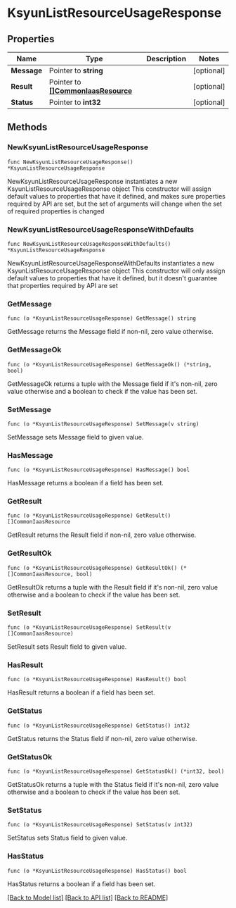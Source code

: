 # KsyunListResourceUsageResponse

## Properties

Name | Type | Description | Notes
------------ | ------------- | ------------- | -------------
**Message** | Pointer to **string** |  | [optional] 
**Result** | Pointer to [**[]CommonIaasResource**](CommonIaasResource.md) |  | [optional] 
**Status** | Pointer to **int32** |  | [optional] 

## Methods

### NewKsyunListResourceUsageResponse

`func NewKsyunListResourceUsageResponse() *KsyunListResourceUsageResponse`

NewKsyunListResourceUsageResponse instantiates a new KsyunListResourceUsageResponse object
This constructor will assign default values to properties that have it defined,
and makes sure properties required by API are set, but the set of arguments
will change when the set of required properties is changed

### NewKsyunListResourceUsageResponseWithDefaults

`func NewKsyunListResourceUsageResponseWithDefaults() *KsyunListResourceUsageResponse`

NewKsyunListResourceUsageResponseWithDefaults instantiates a new KsyunListResourceUsageResponse object
This constructor will only assign default values to properties that have it defined,
but it doesn't guarantee that properties required by API are set

### GetMessage

`func (o *KsyunListResourceUsageResponse) GetMessage() string`

GetMessage returns the Message field if non-nil, zero value otherwise.

### GetMessageOk

`func (o *KsyunListResourceUsageResponse) GetMessageOk() (*string, bool)`

GetMessageOk returns a tuple with the Message field if it's non-nil, zero value otherwise
and a boolean to check if the value has been set.

### SetMessage

`func (o *KsyunListResourceUsageResponse) SetMessage(v string)`

SetMessage sets Message field to given value.

### HasMessage

`func (o *KsyunListResourceUsageResponse) HasMessage() bool`

HasMessage returns a boolean if a field has been set.

### GetResult

`func (o *KsyunListResourceUsageResponse) GetResult() []CommonIaasResource`

GetResult returns the Result field if non-nil, zero value otherwise.

### GetResultOk

`func (o *KsyunListResourceUsageResponse) GetResultOk() (*[]CommonIaasResource, bool)`

GetResultOk returns a tuple with the Result field if it's non-nil, zero value otherwise
and a boolean to check if the value has been set.

### SetResult

`func (o *KsyunListResourceUsageResponse) SetResult(v []CommonIaasResource)`

SetResult sets Result field to given value.

### HasResult

`func (o *KsyunListResourceUsageResponse) HasResult() bool`

HasResult returns a boolean if a field has been set.

### GetStatus

`func (o *KsyunListResourceUsageResponse) GetStatus() int32`

GetStatus returns the Status field if non-nil, zero value otherwise.

### GetStatusOk

`func (o *KsyunListResourceUsageResponse) GetStatusOk() (*int32, bool)`

GetStatusOk returns a tuple with the Status field if it's non-nil, zero value otherwise
and a boolean to check if the value has been set.

### SetStatus

`func (o *KsyunListResourceUsageResponse) SetStatus(v int32)`

SetStatus sets Status field to given value.

### HasStatus

`func (o *KsyunListResourceUsageResponse) HasStatus() bool`

HasStatus returns a boolean if a field has been set.


[[Back to Model list]](../README.md#documentation-for-models) [[Back to API list]](../README.md#documentation-for-api-endpoints) [[Back to README]](../README.md)


